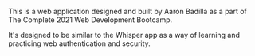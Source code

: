 This is a web application designed and built by Aaron Badilla as a part of The Complete 2021 Web Development Bootcamp.

It's designed to be similar to the Whisper app as a way of learning and practicing web authentication and security.
